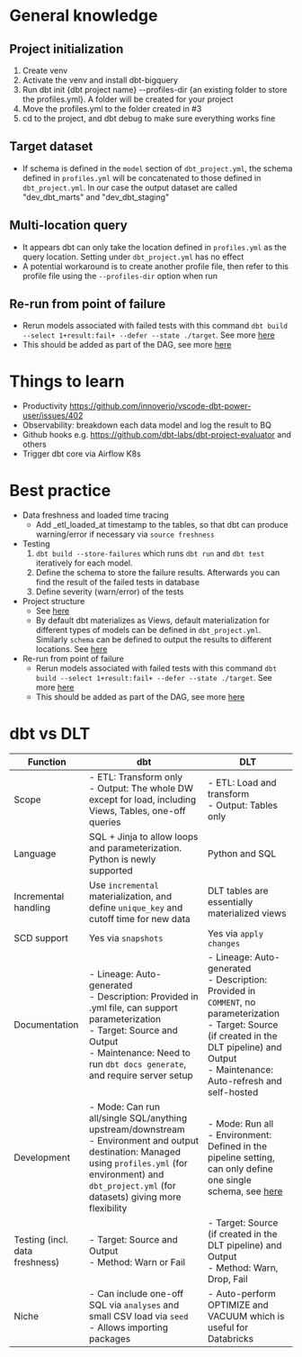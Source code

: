 # General knowledge
## Project initialization
1. Create venv
2. Activate the venv and install dbt-bigquery
3. Run dbt init {dbt project name} --profiles-dir {an existing folder to store the profiles.yml}. A folder will be created for your project
4. Move the profiles.yml to the folder created in #3
5. cd to the project, and dbt debug to make sure everything works fine
## Target dataset
- If schema is defined in the `model` section of `dbt_project.yml`, the schema defined in `profiles.yml` will be concatenated to those defined in `dbt_project.yml`. In our case the output dataset are called "dev_dbt_marts" and "dev_dbt_staging"
## Multi-location query
- It appears dbt can only take the location defined in `profiles.yml` as the query location. Setting under `dbt_project.yml` has no effect
- A potential workaround is to create another profile file, then refer to this profile file using the `--profiles-dir` option when run
## Re-run from point of failure
- Rerun models associated with failed tests with this command `dbt build --select 1+result:fail+ --defer --state ./target`. See more [here](https://docs.getdbt.com/reference/node-selection/methods#the-result-method)
- This should be added as part of the DAG, see more [here](https://docs.getdbt.com/blog/dbt-airflow-spiritual-alignment#rerunning-jobs-from-failure)

# Things to learn
- Productivity https://github.com/innoverio/vscode-dbt-power-user/issues/402
- Observability: breakdown each data model and log the result to BQ
- Github hooks e.g. https://github.com/dbt-labs/dbt-project-evaluator and others
- Trigger dbt core via Airflow K8s

# Best practice
- Data freshness and loaded time tracing
    - Add _etl_loaded_at timestamp to the tables, so that dbt can produce warning/error if necessary via `source freshness`
- Testing
    1. `dbt build --store-failures` which runs `dbt run` and `dbt test` iteratively for each model.
    2. Define the schema to store the failure results. Afterwards you can find the result of the failed tests in database
    3. Define severity (warn/error) of the tests
- Project structure
    - See [here](https://docs.getdbt.com/guides/best-practices/how-we-structure/1-guide-overview)
    - By default dbt materializes as Views, default materialization for different types of models can be defined in `dbt_project.yml`. Similarly `schema` can be defined to output the results to different locations. See [here](https://docs.getdbt.com/reference/model-configs)
- Re-run from point of failure
    - Rerun models associated with failed tests with this command `dbt build --select 1+result:fail+ --defer --state ./target`. See more [here](https://docs.getdbt.com/reference/node-selection/methods#the-result-method)
    - This should be added as part of the DAG, see more [here](https://docs.getdbt.com/blog/dbt-airflow-spiritual-alignment#rerunning-jobs-from-failure)

# dbt vs DLT
| Function               | dbt | DLT |
|------------------------|-----|-----|
| Scope       | - ETL: Transform only<br />- Output: The whole DW except for load, including Views, Tables, one-off queries| - ETL: Load and transform<br />- Output: Tables only|
| Language       | SQL + Jinja to allow loops and parameterization. Python is newly supported | Python and SQL  |
| Incremental handling       | Use `incremental` materialization, and define `unique_key` and cutoff time for new data | DLT tables are essentially materialized views |
| SCD support       | Yes via `snapshots` | Yes via `apply changes`  |
| Documentation      |- Lineage: Auto-generated <br />- Description: Provided in .yml file, can support parameterization<br />- Target: Source and Output<br />- Maintenance: Need to run `dbt docs generate`, and require server setup|- Lineage: Auto-generated<br />- Description: Provided in `COMMENT`, no parameterization<br />- Target: Source (if created in the DLT pipeline) and Output<br />- Maintenance: Auto-refresh and self-hosted|
| Development       |- Mode: Can run all/single SQL/anything upstream/downstream<br />- Environment and output destination: Managed using `profiles.yml` (for environment) and `dbt_project.yml` (for datasets) giving more flexibility | - Mode: Run all<br />- Environment: Defined in the pipeline setting, can only define one single schema, see [here](https://learn.microsoft.com/en-us/azure/databricks/delta-live-tables/updates#--development-and-production-modes)|
| Testing (incl. data freshness)|- Target: Source and Output<br />- Method: Warn or Fail|- Target: Source (if created in the DLT pipeline) and Output<br />- Method: Warn, Drop, Fail|
| Niche       |- Can include one-off SQL via `analyses` and small CSV load via `seed`<br />- Allows importing packages|- Auto-perform OPTIMIZE and VACUUM which is useful for Databricks|